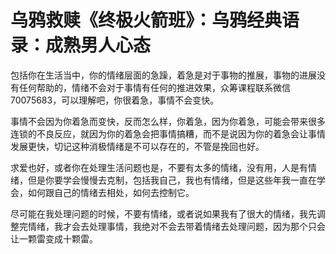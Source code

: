 # 乌鸦救赎《终极火箭班》：乌鸦经典语录：成熟男人心态

包括你在生活当中，你的情绪层面的急躁，着急是对于事物的推展，事物的进展没有任何帮助的，情绪不会对于事情有任何的推进效果，众筹课程联系微信70075683，可以理解吧，你很着急，事情不会变快。

事情不会因为你着急而变快，反而怎么样，你着急，因为你着急，可能会带来很多连锁的不良反应，就因为你的着急会把事情搞糟，而不是说因为你的着急会让事情发展更快，切记这种消极情绪是不可以存在的，不管是挽回也好。

求爱也好，或者你在处理生活问题也是，不要有太多的情绪，没有用，人是有情绪，但是你要学会慢慢去克制，包括我自己，我也有情绪，但是这些年我一直在学会，如何跟自己的情绪去相处，如何去控制它。

尽可能在我处理问题的时候，不要有情绪，或者说如果我有了很大的情绪，我先调整完情绪，我才会去处理事情，我绝对不会去带着情绪去处理问题，因为那个只会让一颗雷变成十颗雷。

